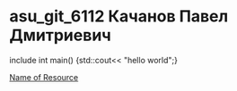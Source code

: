 # asu_git_6112 Качанов Павел Дмитриевич

include<iostream>
int main() {std::cout<< "hello world";}

<a href=”some_url”>Name of Resource</a>
